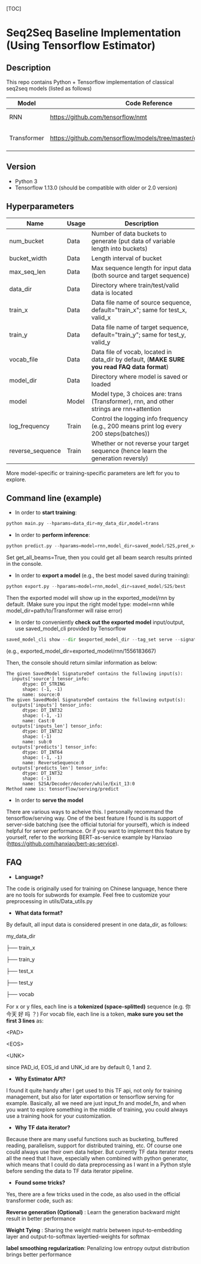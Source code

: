 [TOC]



# Seq2Seq Baseline Implementation (Using Tensorflow Estimator)



## Description
This repo contains Python + Tensorflow implementation of classical seq2seq models (listed as follows)

| Model    | Code Reference             | Content                                                         |
| ----------- | ---------------- | ------------------------------------------------------------ |
| RNN    | https://github.com/tensorflow/nmt           | RNN (+ Attention)                                                |
| Transformer | https://github.com/tensorflow/models/tree/master/official/transformer           | Attention is all you need     |


## Version
- Python 3
- Tensorflow 1.13.0 (should be compatible with older or 2.0 version)


## Hyperparameters
| Name    | Usage | Description             |
| ----------- | ----------- | ---------------- |
| num_bucket    | Data   | Number of data buckets to generate (put data of variable length into buckets) |
| bucket_width | Data | Length interval of bucket |
| max_seq_len | Data | Max sequence length for input data (both source and target sequence) |
| data_dir | Data | Directory where train/test/valid data is located |
|train_x| Data | Data file name of source sequence, default="train_x"; same for test_x, valid_x|
|train_y| Data | Data file name of target sequence, default="train_y"; same for test_y, valid_y|
|vocab_file| Data | Data file of vocab, located in data_dir by default, (**MAKE SURE you read FAQ data format**) |
|model_dir| Data | Directory where model is saved or loaded |
| model | Model | Model type, 3 choices are: trans (Transformer), rnn, and other strings are rnn+attention|
|log_frequency|Train|Control the logging info frequency (e.g., 200 means print log every 200 steps(batches))|
|reverse_sequence|Train|Whether or not reverse your target sequence (hence learn the generation reversly)|
More model-specific or training-specific parameters are left for you to explore.

## Command line (example)
- In order to **start training**:

~~~Python
python main.py --hparams=data_dir=my_data_dir,model=trans
~~~
- In order to **perform inference**:

~~~Python
python predict.py --hparams=model=rnn,model_dir=saved_model/S2S,pred_x=path/to/inputs,infer_mode=beam_search
~~~

Set get_all_beams=True, then you could get all beam search results printed in the console.

- In order to **export a model** (e.g., the best model saved during training):

~~~Python
python export.py --hparams=model=rnn,model_dir=saved_model/S2S/best
~~~

Then the exported model will show up in the exported_model/rnn by default. (Make sure you input the right model type: model=rnn while model_dir=path/to/Transformer will raise error)

- In order to conveniently **check out the exported model** input/output, use saved_model_cli provided by Tensorflow

~~~Python
saved_model_cli show --dir $exported_model_dir --tag_set serve --signature_def serving_default
~~~

(e.g., exported_model_dir=exported_model/rnn/1556183667)

Then, the console should return similar information as below:

~~~
The given SavedModel SignatureDef contains the following input(s):
  inputs['source'] tensor_info:
      dtype: DT_STRING
      shape: (-1, -1)
      name: source:0
The given SavedModel SignatureDef contains the following output(s):
  outputs['inputs'] tensor_info:
      dtype: DT_INT32
      shape: (-1, -1)
      name: Cast:0
  outputs['inputs_len'] tensor_info:
      dtype: DT_INT32
      shape: (-1)
      name: sub:0
  outputs['predicts'] tensor_info:
      dtype: DT_INT64
      shape: (-1, -1)
      name: ReverseSequence:0
  outputs['predicts_len'] tensor_info:
      dtype: DT_INT32
      shape: (-1)
      name: S2SA/Decoder/decoder/while/Exit_13:0
Method name is: tensorflow/serving/predict
~~~
- In order to **serve the model**

There are various ways to acheive this. I personally recommand the tensorflow/serving way. One of the best feature I found is its support of server-side batching (see the official tutorial for yourself), which is indeed helpful for server performance. Or if you want to implement this feature by yourself, refer to the working BERT-as-service example by Hanxiao (https://github.com/hanxiao/bert-as-service).


## FAQ
- **Language?**

The code is originally used for training on Chinese language, hence there are no tools for subwords for example. Feel free to customize your preprocessing in utils/Data_utils.py

- **What data format?**

By default, all input data is considered present in one data_dir, as follows:

my_data_dir

├── train_x

├── train_y

├── test_x

├── test_y

├── vocab

For x or y files, each line is a **tokenized (space-splitted)** sequence (e.g. 你 今天 好 吗 ？)
For vocab file, each line is a token, **make sure you set the first 3 lines** as:

&lt;PAD&gt;

&lt;EOS&gt;

&lt;UNK&gt;

since PAD_id, EOS_id and UNK_id are by default 0, 1 and 2.

- **Why Estimator API?**

I found it quite handy after I get used to this TF api, not only for training management, but also for later exportation or tensorflow serving for example. Basically, all we need are just input_fn and model_fn, and when you want to explore something in the middle of training, you could always use a training hook for your customization.

- **Why TF data iterator?**

Because there are many useful functions such as bucketing, buffered reading, parallelism, support for distributed training, etc. Of course one could always use their own data helper. But currently TF data iterator meets all the need that I have, especially when combined with python generator, which means that I could do data preprocessing as I want in a Python style before sending the data to TF data iterator pipeline.

- **Found some tricks?**

Yes, there are a few tricks used in the code, as also used in the official transformer code, such as:

**Reverse generation (Optional)** : Learn the generation backward might result in better performance

**Weight Tying** : Sharing the weight matrix between input-to-embedding layer and output-to-softmax layertied-weights for softmax

**label smoothing regularization**: Penalizing low entropy output distribution brings better performance